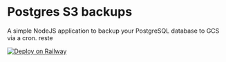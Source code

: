 # Postgres S3 backups

A simple NodeJS application to backup your PostgreSQL database to GCS via a cron. reste

[![Deploy on Railway](https://railway.app/button.svg)](https://railway.app/template/tqxaEg?referralCode=pfY63c)
